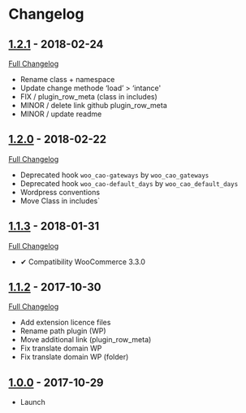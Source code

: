 # Changelog

## [1.2.1](https://github.com/rvola/woo-cancel-abandoned-order/tree/1.2.1) - 2018-02-24
[Full Changelog](https://github.com/rvola/woo-cancel-abandoned-order/compare/1.2.0...1.2.1)

* Rename class + namespace
* Update change methode ‘load’ > ‘intance'
* FIX / plugin_row_meta (class in includes)
* MINOR / delete link github plugin_row_meta
* MINOR / update readme

## [1.2.0](https://github.com/rvola/woo-cancel-abandoned-order/tree/1.2.0) - 2018-02-22
[Full Changelog](https://github.com/rvola/woo-cancel-abandoned-order/compare/1.1.3...1.2.0)

* Deprecated hook `woo_cao-gateways` by `woo_cao_gateways`
* Deprecated hook `woo_cao-default_days` by `woo_cao_default_days`
* Wordpress conventions
* Move Class in includes`

## [1.1.3](https://github.com/rvola/woo-cancel-abandoned-order/tree/1.1.3) - 2018-01-31
[Full Changelog](https://github.com/rvola/woo-cancel-abandoned-order/compare/1.1.2...1.1.3)

* ✔︎ Compatibility WooCommerce 3.3.0

## [1.1.2](https://github.com/rvola/woo-cancel-abandoned-order/tree/1.1.2) - 2017-10-30
[Full Changelog](https://github.com/rvola/woo-cancel-abandoned-order/compare/1.0.0...1.1.2)

* Add extension licence files
* Rename path plugin (WP)
* Move additional link (plugin_row_meta)
* Fix translate domain WP
* Fix translate domain WP (folder)

## [1.0.0](https://github.com/rvola/woo-cancel-abandoned-order/tree/1.0.0) - 2017-10-29

* Launch
